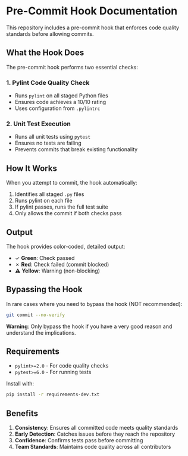 # Pre-Commit Hook Documentation

This repository includes a pre-commit hook that enforces code quality standards before allowing commits.

## What the Hook Does

The pre-commit hook performs two essential checks:

### 1. Pylint Code Quality Check
- Runs `pylint` on all staged Python files
- Ensures code achieves a 10/10 rating
- Uses configuration from `.pylintrc`

### 2. Unit Test Execution
- Runs all unit tests using `pytest`
- Ensures no tests are failing
- Prevents commits that break existing functionality

## How It Works

When you attempt to commit, the hook automatically:
1. Identifies all staged `.py` files
2. Runs pylint on each file
3. If pylint passes, runs the full test suite
4. Only allows the commit if both checks pass

## Output

The hook provides color-coded, detailed output:
- ✓ **Green**: Check passed
- ✗ **Red**: Check failed (commit blocked)
- ⚠ **Yellow**: Warning (non-blocking)

## Bypassing the Hook

In rare cases where you need to bypass the hook (NOT recommended):

```bash
git commit --no-verify
```

**Warning**: Only bypass the hook if you have a very good reason and understand the implications.

## Requirements

- `pylint>=2.0` - For code quality checks
- `pytest>=6.0` - For running tests

Install with:
```bash
pip install -r requirements-dev.txt
```

## Benefits

1. **Consistency**: Ensures all committed code meets quality standards
2. **Early Detection**: Catches issues before they reach the repository
3. **Confidence**: Confirms tests pass before committing
4. **Team Standards**: Maintains code quality across all contributors
